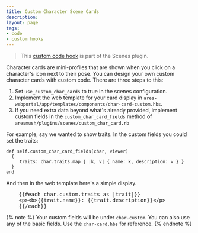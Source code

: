 ```yaml
---
title: Custom Character Scene Cards
description: 
layout: page
tags:
- code
- custom hooks
---
```


> This [custom code hook](/tutorials/code/custom-hooks.html) is part of the Scenes plugin.

Character cards are mini-profiles that are shown when you click on a character's icon next to their pose.  You can design your own custom character cards with custom code.  There are three steps to this:

1. Set `use_custom_char_cards` to true in the scenes configuration.
2. Implement the web template for your card display in `ares-webportal/app/templates/components/char-card-custom.hbs`.
3. If you need extra data beyond what's already provided, implement custom fields in the `custom_char_card_fields` method of `aresmush/plugins/scenes/custom_char_card.rb`

For example, say we wanted to show traits.  In the custom fields you could set the traits:

    def self.custom_char_card_fields(char, viewer)
      {
         traits: char.traits.map { |k, v| { name: k, description: v } }
      }
    end

And then in the web template here's a simple display.

<pre>
    &#x7b;&#x7b;#each char.custom.traits as |trait|}}
    &lt;p>&lt;b>&#x7b;&#x7b;trait.name}}:</b> &#x7b;&#x7b;trait.description}}&lt;/p>
    &#x7b;&#x7b;/each}}
</pre>

{% note %} 
Your custom fields will be under `char.custom`.  You can also use any of the basic fields.  Use the `char-card.hbs` for reference.
{% endnote %}
